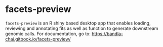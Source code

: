 
# facets-preview
`facets-preview` is an R shiny based desktop app that enables loading, reviewing and annotating fits as well as function to generate downstream genomic calls. For documentation, go to: https://bandla-chai.gitbook.io/facets-preview/
